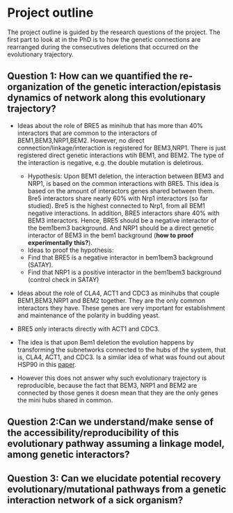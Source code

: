 # Project outline

The project outline is guided by the research questions of the project. The first part to look at in the PhD is to how the genetic connections are rearranged during the consecutives deletions that occurred on the evolutionary trajectory.

## **Question 1**: How can we quantified the re-organization of the genetic interaction/epistasis dynamics of network along this evolutionary trajectory?

- Ideas about the role of BRE5 as minihub that has more than 40% interactors that are common to the interactors of BEM1,BEM3,NRP1,BEM2. However, no direct connection/linkage/interaction is registered for BEM3,NRP1. There is just registered direct genetic interactions wtih BEM1, and BEM2. The type of the interaction is negative, e.g. the double mutation is deletirous.
   - Hypothesis: Upon BEM1 deletion, the interaction between BEM3 and NRP1, is based on the common interactions with BRE5. This idea is based on the amount of interactors genes shared between them. Bre5 interactors share nearly 60% with Nrp1 interactors (so far studied). Bre5 is the highest connected to Nrp1, from all BEM1 negative interactions. In addition, BRE5 interactors share 40% with BEM3 interactors. Hence, BRE5 should be a negative interactor of the bem1bem3 background. And NRP1 should be a direct genetic interactor of BEM3 in the bem1 background (**how to proof experimentally this?**).
   - Ideas to proof the hypothesis:
    - Find that BRE5 is a negative interactor in bem1bem3 background (SATAY).
    - Find that NRP1 is a positive interactor in the bem1bem3 background (control check in SATAY)

- Ideas about the role of CLA4, ACT1 and CDC3 as minihubs that couple BEM1,BEM3,NRP1 and BEM2 together. They are the only common interactors they have. These genes are very important for establishment and maintenance of the polarity in budding yeast.
 - BRE5 only interacts directly with ACT1 and CDC3.
 - The idea is that upon Bem1 deletion the evolution happens by transforming the subnetworks connected to the hubs of the system, that is, CLA4, ACT1, and CDC3. Is a similar idea of what was found out about HSP90 in this [paper](https://journals.plos.org/plosbiology/article?id=10.1371/journal.pbio.2006450).
 - However this does not answer why such evolutionary trajectory is reproducible, because the fact that BEM3, NRP1 and BEM2 are connected by those genes it doesn mean that they are the only genes the mini hubs shared in common.
<!-- ![nombre](link) command for figure -->

## **Question 2**:Can we understand/make sense of  the accessibility/reproducibility of this evolutionary pathway assuming  a linkage model, among genetic interactors?

## **Question 3**: Can we elucidate potential recovery evolutionary/mutational pathways from a  genetic interaction network of a sick organism?
